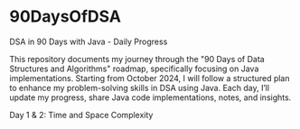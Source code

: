 # 90DaysOfDSA

DSA in 90 Days with Java - Daily Progress

This repository documents my journey through the "90 Days of Data Structures and Algorithms" roadmap, specifically focusing on Java implementations. Starting from October 2024, I will follow a structured plan to enhance my problem-solving skills in DSA using Java. Each day, I’ll update my progress, share Java code implementations, notes, and insights.

Day 1 & 2: Time and Space Complexity
